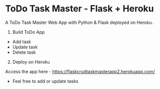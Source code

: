 # ToDo Task Master - Flask + Heroku
A ToDo Task Master Web App with Python &amp; Flask deployed on Heroku.
1. Build ToDo App
  - Add task
  - Update task
  - Delete task
2. Deploy on Heroku

Access the app here - https://flaskcrudtaskmasterapp2.herokuapp.com/
- Feel free to add or update tasks
